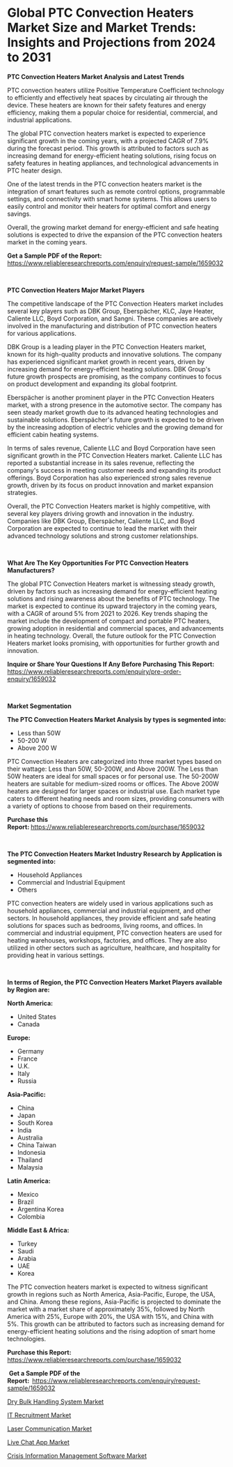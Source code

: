 <p><h1>Global PTC Convection Heaters Market Size and Market Trends: Insights and Projections from 2024 to 2031</h1></p><p><strong>PTC Convection Heaters Market Analysis and Latest Trends</strong></p>
<p><p>PTC convection heaters utilize Positive Temperature Coefficient technology to efficiently and effectively heat spaces by circulating air through the device. These heaters are known for their safety features and energy efficiency, making them a popular choice for residential, commercial, and industrial applications.</p><p>The global PTC convection heaters market is expected to experience significant growth in the coming years, with a projected CAGR of 7.9% during the forecast period. This growth is attributed to factors such as increasing demand for energy-efficient heating solutions, rising focus on safety features in heating appliances, and technological advancements in PTC heater design.</p><p>One of the latest trends in the PTC convection heaters market is the integration of smart features such as remote control options, programmable settings, and connectivity with smart home systems. This allows users to easily control and monitor their heaters for optimal comfort and energy savings.</p><p>Overall, the growing market demand for energy-efficient and safe heating solutions is expected to drive the expansion of the PTC convection heaters market in the coming years.</p></p>
<p><strong>Get a Sample PDF of the Report:&nbsp;</strong> <a href="https://www.reliableresearchreports.com/enquiry/request-sample/1659032">https://www.reliableresearchreports.com/enquiry/request-sample/1659032</a></p>
<p>&nbsp;</p>
<p><strong>PTC Convection Heaters Major Market Players</strong></p>
<p><p>The competitive landscape of the PTC Convection Heaters market includes several key players such as DBK Group, Eberspächer, KLC, Jaye Heater, Caliente LLC, Boyd Corporation, and Sangni. These companies are actively involved in the manufacturing and distribution of PTC convection heaters for various applications.</p><p>DBK Group is a leading player in the PTC Convection Heaters market, known for its high-quality products and innovative solutions. The company has experienced significant market growth in recent years, driven by increasing demand for energy-efficient heating solutions. DBK Group's future growth prospects are promising, as the company continues to focus on product development and expanding its global footprint.</p><p>Eberspächer is another prominent player in the PTC Convection Heaters market, with a strong presence in the automotive sector. The company has seen steady market growth due to its advanced heating technologies and sustainable solutions. Eberspächer's future growth is expected to be driven by the increasing adoption of electric vehicles and the growing demand for efficient cabin heating systems.</p><p>In terms of sales revenue, Caliente LLC and Boyd Corporation have seen significant growth in the PTC Convection Heaters market. Caliente LLC has reported a substantial increase in its sales revenue, reflecting the company's success in meeting customer needs and expanding its product offerings. Boyd Corporation has also experienced strong sales revenue growth, driven by its focus on product innovation and market expansion strategies.</p><p>Overall, the PTC Convection Heaters market is highly competitive, with several key players driving growth and innovation in the industry. Companies like DBK Group, Eberspächer, Caliente LLC, and Boyd Corporation are expected to continue to lead the market with their advanced technology solutions and strong customer relationships.</p></p>
<p>&nbsp;</p>
<p><strong>What Are The Key Opportunities For PTC Convection Heaters Manufacturers?</strong></p>
<p><p>The global PTC Convection Heaters market is witnessing steady growth, driven by factors such as increasing demand for energy-efficient heating solutions and rising awareness about the benefits of PTC technology. The market is expected to continue its upward trajectory in the coming years, with a CAGR of around 5% from 2021 to 2026. Key trends shaping the market include the development of compact and portable PTC heaters, growing adoption in residential and commercial spaces, and advancements in heating technology. Overall, the future outlook for the PTC Convection Heaters market looks promising, with opportunities for further growth and innovation.</p></p>
<p><strong>Inquire or Share Your Questions If Any Before Purchasing This Report:</strong> <a href="https://www.reliableresearchreports.com/enquiry/pre-order-enquiry/1659032">https://www.reliableresearchreports.com/enquiry/pre-order-enquiry/1659032</a></p>
<p>&nbsp;</p>
<p><strong>Market Segmentation</strong></p>
<p><strong>The PTC Convection Heaters Market Analysis by types is segmented into:</strong></p>
<p><ul><li>Less than 50W</li><li>50-200 W</li><li>Above 200 W</li></ul></p>
<p><p>PTC Convection Heaters are categorized into three market types based on their wattage: Less than 50W, 50-200W, and Above 200W. The Less than 50W heaters are ideal for small spaces or for personal use. The 50-200W heaters are suitable for medium-sized rooms or offices. The Above 200W heaters are designed for larger spaces or industrial use. Each market type caters to different heating needs and room sizes, providing consumers with a variety of options to choose from based on their requirements.</p></p>
<p><strong>Purchase this Report:&nbsp;</strong><a href="https://www.reliableresearchreports.com/purchase/1659032">https://www.reliableresearchreports.com/purchase/1659032</a></p>
<p>&nbsp;</p>
<p><strong>The PTC Convection Heaters Market Industry Research by Application is segmented into:</strong></p>
<p><ul><li>Household Appliances</li><li>Commercial and Industrial Equipment</li><li>Others</li></ul></p>
<p><p>PTC convection heaters are widely used in various applications such as household appliances, commercial and industrial equipment, and other sectors. In household appliances, they provide efficient and safe heating solutions for spaces such as bedrooms, living rooms, and offices. In commercial and industrial equipment, PTC convection heaters are used for heating warehouses, workshops, factories, and offices. They are also utilized in other sectors such as agriculture, healthcare, and hospitality for providing heat in various settings.</p></p>
<p>&nbsp;</p>
<p><strong>In terms of Region, the PTC Convection Heaters Market Players available by Region are:</strong></p>
<p>
    <p> <strong> North America: </strong>
        <ul>
            <li>United States</li>
            <li>Canada</li>
        </ul>
        </p> 
    <p> <strong> Europe: </strong>
        <ul>
            <li>Germany</li>
            <li>France</li>
            <li>U.K.</li>
            <li>Italy</li>
            <li>Russia</li>
        </ul>
        </p> 
    <p> <strong> Asia-Pacific: </strong>
        <ul>
            <li>China</li>
            <li>Japan</li>
            <li>South Korea</li>
            <li>India</li>
            <li>Australia</li>
            <li>China Taiwan</li>
            <li>Indonesia</li>
            <li>Thailand</li>
            <li>Malaysia</li>
        </ul>
        </p> 
    <p> <strong> Latin America: </strong>
        <ul>
            <li>Mexico</li>
            <li>Brazil</li>
            <li>Argentina Korea</li>
            <li>Colombia</li>
        </ul>
        </p> 
    <p> <strong> Middle East & Africa: </strong>
        <ul>
            <li>Turkey</li>
            <li>Saudi</li>
            <li>Arabia</li>
            <li>UAE</li>
            <li>Korea</li>
        </ul>
    </p>
    </p>
<p><p>The PTC convection heaters market is expected to witness significant growth in regions such as North America, Asia-Pacific, Europe, the USA, and China. Among these regions, Asia-Pacific is projected to dominate the market with a market share of approximately 35%, followed by North America with 25%, Europe with 20%, the USA with 15%, and China with 5%. This growth can be attributed to factors such as increasing demand for energy-efficient heating solutions and the rising adoption of smart home technologies.</p></p>
<p><strong>Purchase this Report: </strong><a href="https://www.reliableresearchreports.com/purchase/1659032">https://www.reliableresearchreports.com/purchase/1659032</a></p>
<p>&nbsp;<strong>Get a Sample PDF of the Report:&nbsp;&nbsp;</strong><a href="https://www.reliableresearchreports.com/enquiry/request-sample/1659032">https://www.reliableresearchreports.com/enquiry/request-sample/1659032</a></p>
<p><strong></strong></p>
<p><p><a href="https://medium.com/p/98e0384000c1/edit">Dry Bulk Handling System Market</a></p><p><a href="https://medium.com/p/2157c4856b71/edit">IT Recruitment Market</a></p><p><a href="https://medium.com/p/06f70ff94402/edit">Laser Communication Market</a></p><p><a href="https://medium.com/p/000282793f59/edit">Live Chat App Market</a></p><p><a href="https://medium.com/p/c1963a3650da/edit">Crisis Information Management Software Market</a></p></p>